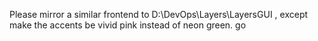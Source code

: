 Please mirror a similar frontend to D:\DevOps\Layers\LayersGUI , except make the accents be vivid pink instead of neon green. go